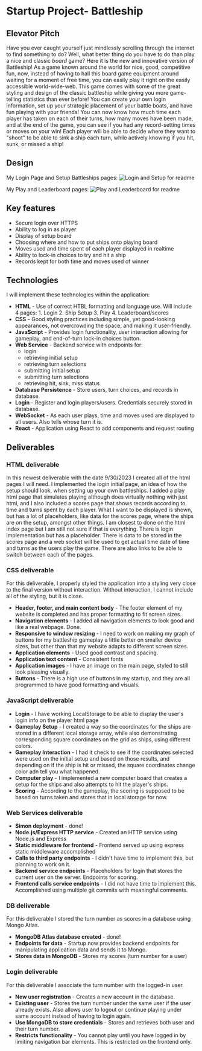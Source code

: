 # Startup Project- Battleship
## Elevator Pitch
Have you ever caught yourself just mindlessly scrolling through the internet to find something to do? Well, what better thing do you have to do than play a nice and classic *board* game? Here it is the new and innovative version of Battleship! As a game known around the world for nice, good, competitive fun, now, instead of having to hall this board game equipment around waiting for a moment of free time, you can easily play it right on the easily accessible world-wide-web. This game comes with some of the great styling and design of the classic battleship while giving you more game-telling statistics than ever before! You can create your own login information, set up your strategic placement of your battle boats, and have fun playing with your friends! You can now know how much time each player has taken on each of their turns, how many moves have been made, and at the end of the game, you can see if you had any record-setting times or moves on your win! Each player will be able to decide where they want to "shoot" to be able to sink a ship each turn, while actively knowing if you hit, sunk, or missed a ship!

## Design
My Login Page and Setup Battleships pages:
![Login and Setup for readme](https://github.com/BledsoeBoy/startup/assets/144291641/23d3bb5e-738d-4d29-8d49-4a2ffe195edd)

My Play and Leaderboard pages:
![Play and Leaderboard for readme](https://github.com/BledsoeBoy/startup/assets/144291641/2098716d-580c-4161-ae56-08453f7359e9)

## Key features

- Secure login over HTTPS
- Ability to log in as player
- Display of setup board
- Choosing where and how to put ships onto playing board
- Moves used and time spent of each player displayed in realtime
- Ability to lock-in choices to try and hit a ship
- Records kept for both time and moves used of winner

## Technologies

I will implement these technologies within the application:

- **HTML** - Use of correct HTBL formatting and language use. Will include 4 pages: 1. Login 2. Ship Setup 3. Play 4. Leaderboard/scores
- **CSS** - Good styling practices including simple, yet good-looking appearances, not overcrowding the space, and making it user-friendly.
- **JavaScript** - Provides login functionality, user interaction allowing for gameplay, and end-of-turn lock-in choices button.
- **Web Service** - Backend service with endpoints for:
  - login
  - retrieving initial setup
  - retrieving turn selections
  - submitting initial setup
  - submitting turn selections
  - retrieving hit, sink, miss status
- **Database Persistence** - Store users, turn choices, and records in database.
- **Login** - Register and login players/users. Credentials securely stored in database.
- **WebSocket** - As each user plays, time and moves used are displayed to all users. Also tells whose turn it is. 
- **React** - Application using React to add components and request routing

## Deliverables
### HTML deliverable
In this newest deliverable with the date 9/30/2023 I created all of the html pages I will need. I implemented the login initial page, an idea of how the setup should look, when setting up your own battleships. I added a play html page that simulates playing although does virtually nothing with just html, and I also included a scores page that shows records according to time and turns spent by each player. What I want to be displayed is shown, but has a lot of placeholders, like data for the scores page, where the ships are on the setup, amongst other things. I am closest to done on the html index page but I am still not sure if that is everything. There is login implementation but has a placeholder. There is data to be stored in the scores page and a web socket will be used to get actual time date of time and turns as the users play the game. There are also links to be able to switch between each of the pages.

### CSS deliverable
For this deliverable, I properly styled the application into a styling very close to the final version without interaction. Without interaction, I cannot include all of the styling, but it is close.

- **Header, footer, and main content body** - The footer element of my website is completed and has proper formatting to fit screen sizes.
- **Navigation elements** - I added all navigation elements to look good and like a real webpage. Done.
- **Responsive to window resizing** - I need to work on making my graph of buttons for my battleship gameplay a little better on smaller device sizes, but other than that my website adapts to different screen sizes.
- **Application elements** - Used good contrast and spacing. 
- **Application text content** - Consistent fonts
- **Application images** - I have an image on the main page, styled to still look pleasing visually.
- **Buttons** - There is a high use of buttons in my startup, and they are all programmed to have good formatting and visuals. 
### JavaScript deliverable
- **Login** - I have working LocalStorage to be able to display the user's login info on the player html page
- **Gameplay Setup** - I created a way so the coordinates for the ships are stored in a different local storage array, while also demonstrating corresponding square coordinates on the grid as ships, using different colors.
- **Gameplay Interaction** - I had it check to see if the coordinates selected were used on the initial setup and based on those results, and depending on if the ship is hit or missed, the square coordinates change color adn tell you what happened.
- **Computer play** - I implemented a new computer board that creates a setup for the ships and also attempts to hit the player's ships.
- **Scoring** - According to the gameplay, the scoring is supposed to be based on turns taken and stores that in local storage for now.

### Web Services deliverable
- **Simon deployment** - done!
- **Node.js/Express HTTP service** - Created an HTTP service using Node.js and Express
- **Static middleware for frontend** - Frontend served up using express static middleware accomplished
- **Calls to third party endpoints** - I didn't have time to implement this, but planning to work on it.
- **Backend service endpoints** - Placeholders for login that stores the current user on the server. Endpoints for scoring.
- **Frontend calls service endpoints** - I did not have time to implement this.
Accomplished using multiple git commits with meaningful comments.

### DB deliverable

For this deliverable I stored the turn number as scores in a database using Mongo Atlas.

- **MongoDB Atlas database created** - done!
- **Endpoints for data** - Startup now provides backend endpoints for manipulating application data and sends it to Mongo.
- **Stores data in MongoDB** - Stores my scores (turn number for a user)

### Login deliverable
For this deliverable I associate the turn number with the logged-in user.

- **New user registration** - Creates a new account in the database.
- **Existing user** - Stores the turn number under the same user if the user already exists. Also allows user to logout or continue playing under same account instead of having to login again.
- **Use MongoDB to store credentials** - Stores and retrieves both user and their turn number.
- **Restricts functionality** - You cannot play until you have logged in by limiting navigation bar elements. This is restricted on the frontend only.
